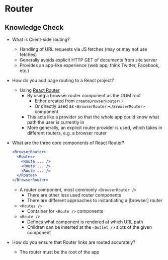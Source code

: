 # Router

## Knowledge Check

- What is Client-side routing?

  - Handling of URL requests via JS fetches (may or may not use fetches)
  - Generally avoids explicit HTTP GET of documents from site server
  - Provides an app-like experience (web app; think Twitter, Facebook, etc.)

- How do you add page routing to a React project?

  - Using [React Router](https://reactrouter.com/en/main)
    - By using a browser router component as the DOM root
      - Either created from `createBrowserRouter()`
      - Or directly used as `<BrowserRouter></BrowserRouter>` component
    - This acts like a provider so that the whole app could know what path the user is currently in
    - More generally, an explicit router provider is used, which takes in different routers, e.g. a browser router

- What are the three core components of React Router?

  ```jsx
  <BrowserRouter>
    <Routes>
      <Route ... />
      <Route ... />
      <Route ... />
    </Routes>
  </BrowserRouter>
  ```

  - A router component, most commonly `<BrowserRouter />`
    - There are other less used router components
    - There are different approaches to instantiating a [browser] router
  - `<Routes />`
    - Container for `<Route />` components
  - `<Route />`
    - Defines what component is rendered at which URL path
    - Children can be inserted at the `<Outlet />` slots of the given component

- How do you ensure that Router links are routed accurately?
  - The router must be the root of the app
